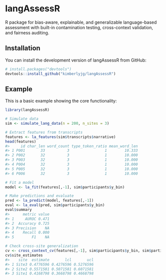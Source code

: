 
<!-- README.md is generated from README.Rmd. Please edit that file -->

# langAssessR

<!-- badges: start -->
<!-- badges: end -->

R package for bias-aware, explainable, and generalizable language-based
assessment with built-in contamination testing, cross-context
validation, and fairness auditing.

## Installation

You can install the development version of langAssessR from GitHub:

``` r
# install.packages("devtools")
devtools::install_github("kimberlyjg/langAssessR")
```

## Example

This is a basic example showing the core functionality:

``` r
library(langAssessR)

# Simulate data
sim <- simulate_lang_data(n = 200, n_sites = 3)

# Extract features from transcripts
features <- la_features(sim$transcripts$narrative)
head(features)
#>     id char_len word_count type_token_ratio mean_word_len
#> 1 P001       33          3                1        10.333
#> 2 P002       32          3                1        10.000
#> 3 P003       32          3                1        10.000
#> 4 P004       32          3                1        10.000
#> 5 P005       32          3                1        10.000
#> 6 P006       32          3                1        10.000

# Fit a model
model <- la_fit(features[,-1], sim$participants$y_bin)

# Make predictions and evaluate
pred <- la_predict(model, features[,-1])
eval <- la_eval(pred, sim$participants$y_bin)
eval$summary
#>      metric value
#> 1     AUROC 0.471
#> 2  Accuracy 0.725
#> 3 Precision    NA
#> 4    Recall 0.000
#> 5        F1    NA

# Check cross-site generalization
cv <- cross_context_cv(features[,-1], sim$participants$y_bin, sim$participants$site)
cv$site_estimates
#>    site  estimate       lcl       ucl
#> 1 Site3 0.4776596 0.4276596 0.5276596
#> 2 Site2 0.5571581 0.5071581 0.6071581
#> 3 Site1 0.4168798 0.3668798 0.4668798
```
